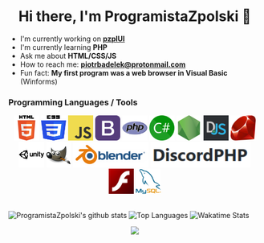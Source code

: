 <h1 align="center"> Hi there, I'm ProgramistaZpolski 👋 </h1>

  - I'm currently working on **[pzplUI](https://github.com/ProgramistaZpolski/pzplUI)**
  - I'm currently learning **PHP**
  - Ask me about **HTML/CSS/JS**
  - How to reach me: **<a href="mailto:piotrbadelek@protonmail.com">piotrbadelek@protonmail.com</a>**
  - Fun fact: **My first program was a web browser in Visual Basic** (Winforms)
  
### Programming Languages / Tools
<div align="center">
<img src="html5.svg" width="50px" height="50px" alt="HTML5" title="HTML5"> <img src="css3.svg" width="50px" height="50px" alt="CSS3" title="CSS3"> <img src="js.png" width="50px" height="50px" alt="Javascript" title="JavaScript"> <img src="bootstrap.png" width="50px" height="50px" alt="Bootstrap" title="Bootstrap"> <img src="php.png" width="50px" height="50px" alt="PHP" title="PHP"> <img src="csharp.png" width="50px" height="50px" alt="C#" title="C#"> <img src="nodejs.png" width="50px" height="50px" alt="NodeJS" title="NodeJS - no npm, cause i hate dependencies"> <img src="djs.png" width="50px" height="50px" alt="Discord.JS" title="Discord.JS"> <img src="ruby.png" width="50px" height="50px" alt="Ruby" title="Ruby"> <img src="unity.png" width="50px" height="50px" alt="Unity" title="Unity"> <img src="gim.svg" width="50px" height="50px" alt="GIMP" title="GIMP. Also, It's not an offensive word, please stop having drama about that."> <img src="blender.png" width="150px" height="50px" alt="Blender" title="Blender"> <img src="dphp.png" width="200px" height="50px" alt="DiscordPHP" title="DiscordPHP - since PHP is the best"> <img src="flash.jpeg" width="50px" height="50px" alt="Flash" title="Flash"> <img src="mysql.png" width="50px" height="50px" alt="MySQL" title="MySQL">
</div><br>


![ProgramistaZpolski's github stats](https://github-readme-stats.vercel.app/api?username=programistazpolski&show_icons=true&theme=nord)
![Top Languages](https://github-readme-stats.vercel.app/api/top-langs/?username=programistazpolski&layout=compact&theme=nord)
![Wakatime Stats](https://github-readme-stats.vercel.app/api/wakatime?username=programistazpolski&layout=compact&theme=nord)
<div align="center"><img src="https://komarev.com/ghpvc/?username=programistazpolski"></div><br>


<!--
**ProgramistaZpolski/programistazpolski** is a ✨ _special_ ✨ repository because its `README.md` (this file) appears on your GitHub profile.

Here are some ideas to get you started:

- 🔭 I’m currently working on ...
- 🌱 I’m currently learning ...
- 👯 I’m looking to collaborate on ...
- 🤔 I’m looking for help with ...
- 💬 Ask me about ...
- 📫 How to reach me: ...
- 😄 Pronouns: ...
- ⚡ Fun fact: ...
-->
